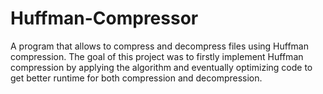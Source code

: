 # Huffman-Compressor

A program that allows to compress and decompress files using Huffman compression. The goal of this project was to firstly implement Huffman compression by applying the algorithm and eventually optimizing code to get better runtime for both compression and decompression.